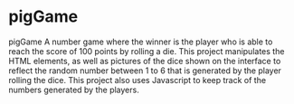 # pigGame
pigGame
A number game where the winner is the player who is able to reach the score of 100 points by rolling a die. This project manipulates the HTML elements, as well as pictures of the dice shown on the interface to reflect the random number between 1 to 6 that is generated by the player rolling the dice. This project also uses Javascript to keep track of the numbers generated by the players. 

